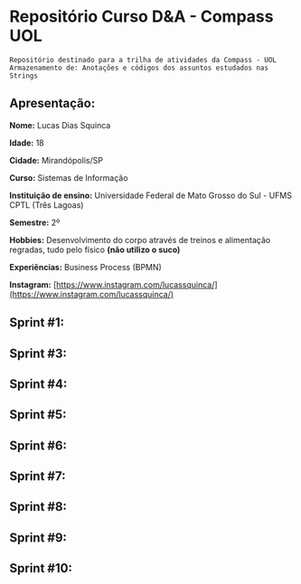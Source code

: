 # Repositório Curso D&A - Compass UOL
    Repositório destinado para a trilha de atividades da Compass - UOL
    Armazenamento de: Anotações e códigos dos assuntos estudados nas Strings


## Apresentação:
**Nome:** Lucas Dias Squinca

**Idade:** 18

**Cidade:** Mirandópolis/SP

**Curso:** Sistemas de Informação

**Instituição de ensino:** Universidade Federal de Mato Grosso do Sul - UFMS CPTL (Três Lagoas)

**Semestre:** 2º

**Hobbies:** Desenvolvimento do corpo através de treinos e alimentação regradas, tudo pelo físico __(não utilizo o suco)__

**Experiências:** Business Process (BPMN)

**Instagram:** [https://www.instagram.com/lucassquinca/](https://www.instagram.com/lucassquinca/)

## Sprint #1:
    
## Sprint #3:

## Sprint #4:

## Sprint #5:

## Sprint #6:

## Sprint #7:

## Sprint #8:

## Sprint #9:

## Sprint #10:

